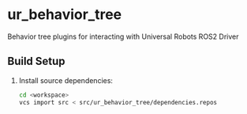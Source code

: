 # ur_behavior_tree
Behavior tree plugins for interacting with Universal Robots ROS2 Driver

## Build Setup
1. Install source dependencies:
   ```bash
   cd <workspace>
   vcs import src < src/ur_behavior_tree/dependencies.repos
   ```  